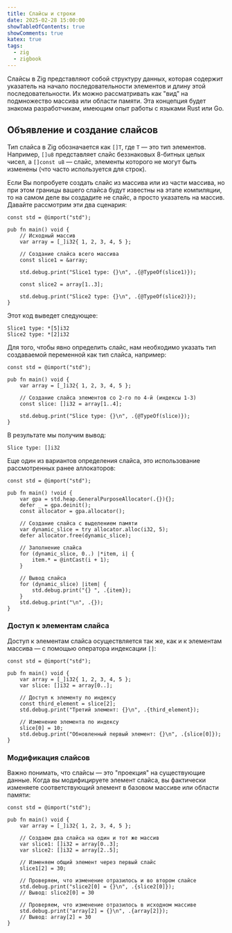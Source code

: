 ```yaml
---
title: Слайсы и строки
date: 2025-02-28 15:00:00
showTableOfContents: true
showComments: true
katex: true
tags:
  - zig
  - zigbook
---
```

Слайсы в Zig представляют собой структуру данных, которая содержит указатель на начало последовательности элементов и длину этой последовательности. Их можно рассматривать как "вид" на подмножество массива или области памяти. Эта концепция будет знакома разработчикам, имеющим опыт работы с языками Rust или Go.

## Объявление и создание слайсов

Тип слайса в Zig обозначается как `[]T`, где `T` — это тип элементов. Например, `[]u8` представляет слайс беззнаковых 8-битных целых чисел, а `[]const u8` — слайс, элементы которого не могут быть изменены (что часто используется для строк).

Если Вы попробуете создать слайс из массива или из части массива, но при этом границы вашего слайса будут известны на этапе компиляции, то на самом деле вы создадите не слайс, а просто указатель на массив. Давайте рассмотрим эти два сценария:

```zig
const std = @import("std");

pub fn main() void {
    // Исходный массив
    var array = [_]i32{ 1, 2, 3, 4, 5 };

    // Создание слайса всего массива
    const slice1 = &array;

    std.debug.print("Slice1 type: {}\n", .{@TypeOf(slice1)});

    const slice2 = array[1..3];

    std.debug.print("Slice2 type: {}\n", .{@TypeOf(slice2)});
}
```

Этот код выведет следующее:

```
Slice1 type: *[5]i32
Slice2 type: *[2]i32
```

Для того, чтобы явно определить слайс, нам необходимо указать тип создаваемой переменной как тип слайса, например:

```zig
const std = @import("std");

pub fn main() void {
    var array = [_]i32{ 1, 2, 3, 4, 5 };

    // Создание слайса элементов со 2-го по 4-й (индексы 1-3)
    const slice: []i32 = array[1..4];

    std.debug.print("Slice type: {}\n", .{@TypeOf(slice)});
}
```

В результате мы получим вывод:

```
Slice type: []i32
```

Еще один из вариантов определения слайса, это использование рассмотренных ранее аллокаторов:

```zig
const std = @import("std");

pub fn main() !void {
    var gpa = std.heap.GeneralPurposeAllocator(.{}){};
    defer _ = gpa.deinit();
    const allocator = gpa.allocator();

    // Создание слайса с выделением памяти
    var dynamic_slice = try allocator.alloc(i32, 5);
    defer allocator.free(dynamic_slice);

    // Заполнение слайса
    for (dynamic_slice, 0..) |*item, i| {
        item.* = @intCast(i + 1);
    }

    // Вывод слайса
    for (dynamic_slice) |item| {
        std.debug.print("{} ", .{item});
    }
    std.debug.print("\n", .{});
}
```

### Доступ к элементам слайса

Доступ к элементам слайса осуществляется так же, как и к элементам массива — с помощью оператора индексации `[]`:

```zig
const std = @import("std");

pub fn main() void {
    var array = [_]i32{ 1, 2, 3, 4, 5 };
    var slice: []i32 = array[0..];

    // Доступ к элементу по индексу
    const third_element = slice[2];
    std.debug.print("Третий элемент: {}\n", .{third_element});

    // Изменение элемента по индексу
    slice[0] = 10;
    std.debug.print("Обновленный первый элемент: {}\n", .{slice[0]});
}
```

### Модификация слайсов

Важно понимать, что слайсы — это "проекция" на существующие данные. Когда вы модифицируете элемент слайса, вы фактически изменяете соответствующий элемент в базовом массиве или области памяти:

```zig
const std = @import("std");

pub fn main() void {
    var array = [_]i32{ 1, 2, 3, 4, 5 };

    // Создаем два слайса на один и тот же массив
    var slice1: []i32 = array[0..3];
    var slice2: []i32 = array[2..5];

    // Изменяем общий элемент через первый слайс
    slice1[2] = 30;

    // Проверяем, что изменение отразилось и во втором слайсе
    std.debug.print("slice2[0] = {}\n", .{slice2[0]});
    // Вывод: slice2[0] = 30

    // Проверяем, что изменение отразилось в исходном массиве
    std.debug.print("array[2] = {}\n", .{array[2]});
    // Вывод: array[2] = 30
}
```
